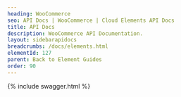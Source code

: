 ```yaml
---
heading: WooCommerce
seo: API Docs | WooCommerce | Cloud Elements API Docs
title: API Docs
description: WooCommerce API Documentation.
layout: sidebarapidocs
breadcrumbs: /docs/elements.html
elementId: 127
parent: Back to Element Guides
order: 90
---
```


{% include swagger.html %}
